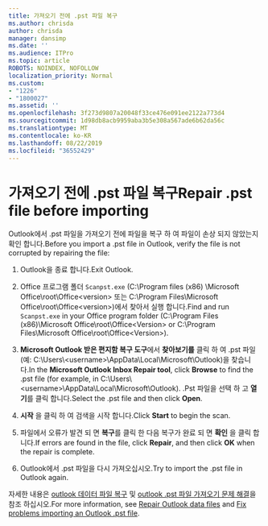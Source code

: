 ```yaml
---
title: 가져오기 전에 .pst 파일 복구
ms.author: chrisda
author: chrisda
manager: dansimp
ms.date: ''
ms.audience: ITPro
ms.topic: article
ROBOTS: NOINDEX, NOFOLLOW
localization_priority: Normal
ms.custom:
- "1226"
- "1800027"
ms.assetid: ''
ms.openlocfilehash: 3f273d9807a20048f33ce476e091ee2122a773d4
ms.sourcegitcommit: 1d98db8acb9959aba3b5e308a567ade6b62da56c
ms.translationtype: MT
ms.contentlocale: ko-KR
ms.lasthandoff: 08/22/2019
ms.locfileid: "36552429"
---
```

# <a name="repair-pst-file-before-importing"></a><span data-ttu-id="4c2f6-102">가져오기 전에 .pst 파일 복구</span><span class="sxs-lookup"><span data-stu-id="4c2f6-102">Repair .pst file before importing</span></span>

<span data-ttu-id="4c2f6-103">Outlook에서 .pst 파일을 가져오기 전에 파일을 복구 하 여 파일이 손상 되지 않았는지 확인 합니다.</span><span class="sxs-lookup"><span data-stu-id="4c2f6-103">Before you import a .pst file in Outlook, verify the file is not corrupted by repairing the file:</span></span>

1. <span data-ttu-id="4c2f6-104">Outlook을 종료 합니다.</span><span class="sxs-lookup"><span data-stu-id="4c2f6-104">Exit Outlook.</span></span>

2. <span data-ttu-id="4c2f6-105">Office 프로그램 폴더 `Scanpst.exe` (C:\Program files (x86) \Microsoft Office\root\Office\<version\> 또는 C:\Program Files\Microsoft Office\root\Office\<version\>)에서 찾아서 실행 합니다.</span><span class="sxs-lookup"><span data-stu-id="4c2f6-105">Find and run `Scanpst.exe` in your Office program folder (C:\Program Files (x86)\Microsoft Office\root\Office\<Version\> or C:\Program Files\Microsoft Office\root\Office\<Version\>).</span></span>

3. <span data-ttu-id="4c2f6-106">**Microsoft Outlook 받은 편지함 복구 도구**에서 **찾아보기를** 클릭 하 여 .pst 파일 (예: C:\Users\\<username\>\AppData\Local\Microsoft\Outlook)을 찾습니다.</span><span class="sxs-lookup"><span data-stu-id="4c2f6-106">In the **Microsoft Outlook Inbox Repair tool**, click **Browse** to find the .pst file (for example, in C:\Users\\<username\>\AppData\Local\Microsoft\Outlook).</span></span> <span data-ttu-id="4c2f6-107">.Pst 파일을 선택 하 고 **열기**를 클릭 합니다.</span><span class="sxs-lookup"><span data-stu-id="4c2f6-107">Select the .pst file and then click **Open**.</span></span>

4. <span data-ttu-id="4c2f6-108">**시작** 을 클릭 하 여 검색을 시작 합니다.</span><span class="sxs-lookup"><span data-stu-id="4c2f6-108">Click **Start** to begin the scan.</span></span>

5. <span data-ttu-id="4c2f6-109">파일에서 오류가 발견 되 면 **복구**를 클릭 한 다음 복구가 완료 되 면 **확인** 을 클릭 합니다.</span><span class="sxs-lookup"><span data-stu-id="4c2f6-109">If errors are found in the file, click **Repair**, and then click **OK** when the repair is complete.</span></span>

6. <span data-ttu-id="4c2f6-110">Outlook에서 .pst 파일을 다시 가져오십시오.</span><span class="sxs-lookup"><span data-stu-id="4c2f6-110">Try to import the .pst file in Outlook again.</span></span>

<span data-ttu-id="4c2f6-111">자세한 내용은 [outlook 데이터 파일 복구](https://support.office.com/article/25663bc3-11ec-4412-86c4-60458afc5253) 및 [outlook .pst 파일 가져오기 문제 해결](https://support.office.com/article/2d2e50dc-5c36-4ab2-ab50-f1be733b3d6e)을 참조 하십시오.</span><span class="sxs-lookup"><span data-stu-id="4c2f6-111">For more information, see [Repair Outlook data files](https://support.office.com/article/25663bc3-11ec-4412-86c4-60458afc5253) and [Fix problems importing an Outlook .pst file](https://support.office.com/article/2d2e50dc-5c36-4ab2-ab50-f1be733b3d6e).</span></span>
